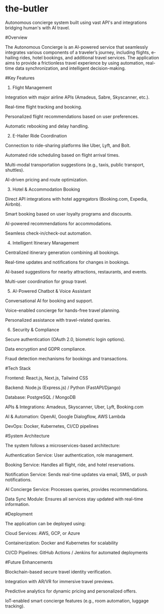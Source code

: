 # the-butler
Autonomous concierge system built using vast API's and integrations bridging human's with AI travel.


#Overview

The Autonomous Concierge is an AI-powered service that seamlessly integrates various components of a traveler’s journey, including flights, e-hailing rides, hotel bookings, and additional travel services. The application aims to provide a frictionless travel experience by using automation, real-time data synchronization, and intelligent decision-making.

#Key Features

1. Flight Management

Integration with major airline APIs (Amadeus, Sabre, Skyscanner, etc.).

Real-time flight tracking and booking.

Personalized flight recommendations based on user preferences.

Automatic rebooking and delay handling.

2. E-Hailer Ride Coordination

Connection to ride-sharing platforms like Uber, Lyft, and Bolt.

Automated ride scheduling based on flight arrival times.

Multi-modal transportation suggestions (e.g., taxis, public transport, shuttles).

AI-driven pricing and route optimization.

3. Hotel & Accommodation Booking

Direct API integrations with hotel aggregators (Booking.com, Expedia, Airbnb).

Smart booking based on user loyalty programs and discounts.

AI-powered recommendations for accommodations.

Seamless check-in/check-out automation.

4. Intelligent Itinerary Management

Centralized itinerary generation combining all bookings.

Real-time updates and notifications for changes in bookings.

AI-based suggestions for nearby attractions, restaurants, and events.

Multi-user coordination for group travel.

5. AI-Powered Chatbot & Voice Assistant

Conversational AI for booking and support.

Voice-enabled concierge for hands-free travel planning.

Personalized assistance with travel-related queries.

6. Security & Compliance

Secure authentication (OAuth 2.0, biometric login options).

Data encryption and GDPR compliance.

Fraud detection mechanisms for bookings and transactions.

#Tech Stack

Frontend: React.js, Next.js, Tailwind CSS

Backend: Node.js (Express.js) / Python (FastAPI/Django)

Database: PostgreSQL / MongoDB

APIs & Integrations: Amadeus, Skyscanner, Uber, Lyft, Booking.com

AI & Automation: OpenAI, Google Dialogflow, AWS Lambda

DevOps: Docker, Kubernetes, CI/CD pipelines

#System Architecture

The system follows a microservices-based architecture:

Authentication Service: User authentication, role management.

Booking Service: Handles all flight, ride, and hotel reservations.

Notification Service: Sends real-time updates via email, SMS, or push notifications.

AI Concierge Service: Processes queries, provides recommendations.

Data Sync Module: Ensures all services stay updated with real-time information.

#Deployment

The application can be deployed using:

Cloud Services: AWS, GCP, or Azure

Containerization: Docker and Kubernetes for scalability

CI/CD Pipelines: GitHub Actions / Jenkins for automated deployments

#Future Enhancements

Blockchain-based secure travel identity verification.

Integration with AR/VR for immersive travel previews.

Predictive analytics for dynamic pricing and personalized offers.

IoT-enabled smart concierge features (e.g., room automation, luggage tracking).
